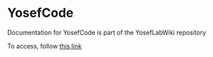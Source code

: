 # YosefCode

Documentation for YosefCode is part of the YosefLabWiki repository

To access, follow [this link](https://github.com/YosefLab/YosefLabWiki/blob/master/RNASeq_Pipeline_Documentation.md)
